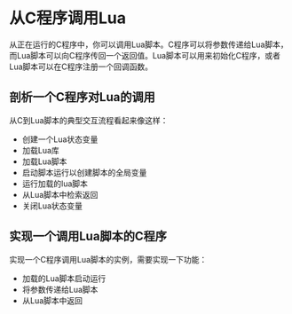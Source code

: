 # 从C程序调用Lua
从正在运行的C程序中，你可以调用Lua脚本。C程序可以将参数传递给Lua脚本，而Lua脚本可以向C程序传回一个返回值。Lua脚本可以用来初始化C程序，或者Lua脚本可以在C程序注册一个回调函数。

## 剖析一个C程序对Lua的调用
从C到Lua脚本的典型交互流程看起来像这样：
* 创建一个Lua状态变量
* 加载Lua库
* 加载Lua脚本
* 启动脚本运行以创建脚本的全局变量
* 运行加载的lua脚本
* 从Lua脚本中检索返回
* 关闭Lua状态变量

## 实现一个调用Lua脚本的C程序
实现一个C程序调用Lua脚本的实例，需要实现一下功能：
* 加载的Lua脚本启动运行
* 将参数传递给Lua脚本
* 从Lua脚本中返回


